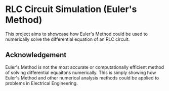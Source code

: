 # RLC Circuit Simulation (Euler's Method)
This project aims to showcase how Euler's Method could be used to  numerically solve the differential equation of an RLC circuit.

## Acknowledgement
Euler's Method is not the most accurate or computationally efficient method of solving differential equaitons numerically. This is simply showing how Euler's Method and other numerical analysis methods could be applied to problems in Electrical Engineering.
